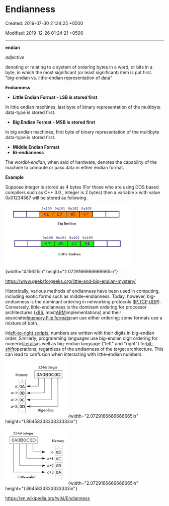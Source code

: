 # Endianness

Created: 2019-07-30 21:24:25 +0500

Modified: 2019-12-26 01:24:21 +0500

---

**endian**

*adjective*

denoting or relating to a system of ordering bytes in a word, or bits in a byte, in which the most significant (or least significant) item is put first.
"big-endian vs. little-endian representation of data"



**Endianness**
-   **Little Endian Format - LSB is stored first**

In little endian machines, last byte of binary representation of the multibyte data-type is stored first.


-   **Big Endian Format - MSB is stored first**

In big endian machines, first byte of binary representation of the multibyte data-type is stored first.


-   **Middle Endian Format**
-   **Bi-endianness**

The word*bi-endian*, when said of hardware, denotes the capability of the machine to compute or pass data in either endian format.



**Example**

Suppose integer is stored as 4 bytes (For those who are using DOS based compilers such as C++ 3.0 , integer is 2 bytes) then a variable x with value 0x01234567 will be stored as following.

![EO | , 0 : 0 0 to 、 、 0 001 ' 0 €0t 丶 0 : 0 【 0 【 01 0 ](media/Endianness-image1.gif){width="4.15625in" height="2.0729166666666665in"}

<https://www.geeksforgeeks.org/little-and-big-endian-mystery/>



Historically, various methods of endianness have been used in computing, including exotic forms such as middle-endianness. Today, however, big-endianness is the dominant ordering in networking protocols ([IP](https://en.wikipedia.org/wiki/Internet_Protocol),[TCP](https://en.wikipedia.org/wiki/Transmission_Control_Protocol),[UDP](https://en.wikipedia.org/wiki/User_Datagram_Protocol)). Conversely, little-endianness is the dominant ordering for processor architectures ([x86](https://en.wikipedia.org/wiki/X86), most[ARM](https://en.wikipedia.org/wiki/ARM_architecture)implementations) and their associated[memory](https://en.wikipedia.org/wiki/Computer_memory).[File formats](https://en.wikipedia.org/wiki/File_format)can use either ordering; some formats use a mixture of both.



In[left-to-right scripts](https://en.wikipedia.org/wiki/Writing_system#Directionality), numbers are written with their digits in big-endian order. Similarly, programming languages use big-endian digit ordering for numeric[literals](https://en.wikipedia.org/wiki/Literal_(computer_programming))as well as big-endian language ("left" and "right") for[bit-shift](https://en.wikipedia.org/wiki/Bitwise_operation#Logical_shift)operations, regardless of the endianness of the target architecture. This can lead to confusion when interacting with little-endian numbers.



![Big-Endian](media/Endianness-image2.png){width="2.0729166666666665in" height="1.8645833333333333in"}

![Little-Endian](media/Endianness-image3.png){width="2.0729166666666665in" height="1.8645833333333333in"}





<https://en.wikipedia.org/wiki/Endianness>



